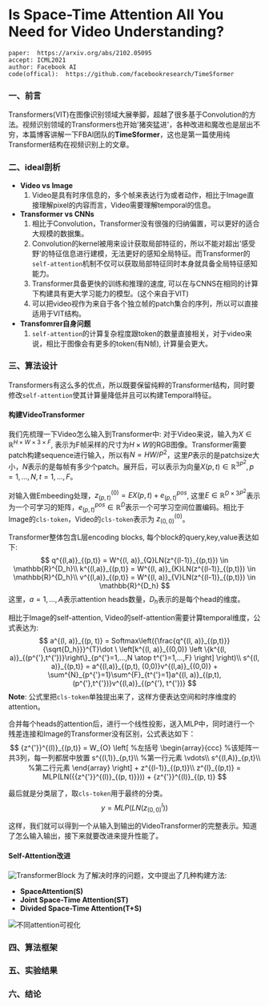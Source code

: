 # Is Space-Time Attention All You Need for Video Understanding?

```text
paper:  https://arxiv.org/abs/2102.05095
accept: ICML2021
author: Facebook AI
code(offical):  https://github.com/facebookresearch/TimeSformer
```
### 一、前言 
Transformers(VIT)在图像识别领域大展拳脚，超越了很多基于Convolution的方法。视频识别领域的Transformers也开始'猪突猛进'，各种改进和魔改也是层出不穷，本篇博客讲解一下FBAI团队的**TimeSformer**，这也是第一篇使用纯Transformer结构在视频识别上的文章。

### 二、ideal剖析
- **Video vs Image**
    1. Video是具有时序信息的，多个帧来表达行为或者动作，相比于Image直接理解pixel的内容而言，Video需要理解temporal的信息。
- **Transformer vs CNNs**
    1. 相比于Convolution，Transformer没有很强的归纳偏置，可以更好的适合大规模的数据集。
    2. Convolution的kernel被用来设计获取局部特征的，所以不能对超出'感受野'的特征信息进行建模，无法更好的感知全局特征。而Transformer的```self-attention```机制不仅可以获取局部特征同时本身就具备全局特征感知能力。
    3. Transformer具备更快的训练和推理的速度, 可以在与CNNS在相同的计算下构建具有更大学习能力的模型。(这个来自于VIT)
    4. 可以把video视作为来自于各个独立帧的patch集合的序列，所以可以直接适用于VIT结构。
- **Transfomrer自身问题**
    1. ```self-attention```的计算复杂程度跟token的数量直接相关，对于video来说，相比于图像会有更多的token(有N帧), 计算量会更大。


### 三、算法设计
Transformers有这么多的优点，所以既要保留纯粹的Transformer结构，同时要修改```self-attention```使其计算量降低并且可以构建Temporal特征。

#### 构建VideoTransformer
我们先梳理一下Video怎么输入到Transformer中: 对于Video来说，输入为$X \in \mathbb{R}^{H\times W \times 3 \times F}$, 表示为F帧采样的尺寸为$H\times W$的RGB图像。Transformer需要patch构建sequence进行输入，所以有$N = HW/P^2$，这里$P$表示的是patchsize大小，$N$表示的是每帧有多少个patch。展开后，可以表示为向量$X(p,t)\in \mathbb{R}^{3P^2}, p=1,...,N, t=1,...,F$。

对输入做Embeeding处理，$z^{(0)}_{(p,t)} = EX(p, t) + e^{pos}_{(p, t)}$, 这里$E\in \mathbb{R}^{D\times 3P^2}$表示为一个可学习的矩阵，$e^{pos}_{(p,t)} \in \mathbb{R}^D$表示一个可学习空间位置编码。相比于Image的```cls-token```，Video的```cls-token```表示为 $z^{(0)}_{(0,0)}$。

Transformer整体包含L层encoding blocks, 每个block的query,key,value表达如下:
$$
q^{(l,a)}_{(p,t)} = W^{(l, a)}_{Q}LN(z^{(l-1)}_{(p,t)}) \in \mathbb{R}^{D_h}\\
k^{(l,a)}_{(p,t)} = W^{(l, a)}_{K}LN(z^{(l-1)}_{(p,t)}) \in \mathbb{R}^{D_h}\\
v^{(l,a)}_{(p,t)} = W^{(l, a)}_{V}LN(z^{(l-1)}_{(p,t)}) \in \mathbb{R}^{D_h}
$$
这里，$a=1,...,A$表示attention heads数量，$D_{h}$表示的是每个head的维度。

相比于Image的self-attention, Video的self-attention需要计算temporal维度，公式表达为:
$$
a^{(l, a)}_{(p, t)} = Softmax\left({\frac{q^{(l, a)}_{(p,t)}}{\sqrt{D_h}}}^{T}\dot \ \left[k^{(l, a)}_{(0,0)} \left \{k^{(l, a)}_{(p^{'},t^{'})}\right\}_{p^{'}=1,...,N \atop t^{'}=1,...,F} \right] \right)\\
s^{(l, a)}_{(p,t)} = a^{(l,a)}_{(p,t), (0,0)}v^{(l,a)}_{(0,0)} + \sum^{N}_{p^{'}=1}\sum^{F}_{t^{'}=1}a^{(l, a)}_{(p,t),(p^{'},t^{'})}v^{(l,a)}_{(p^{'}, t^{'})}
$$
**Note**: 公式里把```cls-token```单独提出来了，这样方便表达空间和时序维度的attention。

合并每个heads的attention后，进行一个线性投影，送入MLP中，同时进行一个残差连接和Image的Transformer没有区别，公式表达如下：
$$
{z^{'}}^{(l)}_{(p,t)} = W_{O}
\left[                 %左括号
  \begin{array}{ccc}   %该矩阵一共3列，每一列都居中放置
    s^{(l,1)}_{p,t}\\  %第一行元素
    \vdots\\
    s^{(l,A)}_{p,t}\\  %第二行元素
  \end{array}
\right]           + z^{(l-1)}_{(p,t)}\\
z^{l}_{(p,t)} = MLP(LN({{z^{'}}^{(l)}_{(p, t)}})) + {z^{'}}^{(l)}_{(p, t)}
$$

最后就是分类层了，取```cls-token```用于最终的分类。
$$
y = MLP(LN(z^{l}_{(0,0)}))
$$

这样，我们就可以得到一个从输入到输出的VideoTransformer的完整表示。知道了怎么输入输出，接下来就要改进来提升性能了。

#### Self-Attention改进
![TransformerBlock](https://s3.bmp.ovh/imgs/2021/12/7f15dcb8596d4553.png)
为了解决时序的问题，文中提出了几种构建方法:

- **SpaceAttention(S)**
- **Joint Space-Time Attention(ST)**
- **Divided Space-Time Attention(T+S)**


![不同attention可视化](https://s3.bmp.ovh/imgs/2021/12/88b0254244902dd0.png)


### 四、算法框架
### 五、实验结果
### 六、结论

